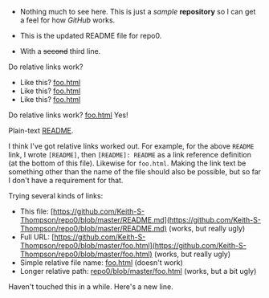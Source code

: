 * Nothing much to see here.  This is just a *sample* **repository** so I can get a feel for how _*GitHub*_ works.

* This is the updated README file for repo0.
* With a <strike>second</strike> third line.

Do relative links work?
- Like this? [foo.html](foo.html)
- Like this? [foo.html](repo0/foo.html)
- Like this? [foo.html](Keith-S_Thompson/repo0/foo.html)

Do relative links work?  [foo.html]  Yes!

Plain-text [README].

I think I've got relative links worked out.  For example, for the
above `README` link, I wrote `[README]`, then `[README]: README` as a
link reference definition (at the bottom of this file).  Likewise for
`foo.html`.  Making the link text be something other than the name of
the file should also be possible, but so far I don't have a requirement
for that.

Trying several kinds of links:

- This file: [https://github.com/Keith-S-Thompson/repo0/blob/master/README.md](https://github.com/Keith-S-Thompson/repo0/blob/master/README.md) (works, but really ugly)
- Full URL: [https://github.com/Keith-S-Thompson/repo0/blob/master/foo.html](https://github.com/Keith-S-Thompson/repo0/blob/master/foo.html) (works, but really ugly)
- Simple relative file name: [foo.html](foo.html) (doesn't work)
- Longer relative path: [repo0/blob/master/foo.html](repo0/blob/master/foo.html) (works, but a bit ugly)

Haven't touched this in a while.  Here's a new line.

[README]: README
[foo.html]: foo.html
